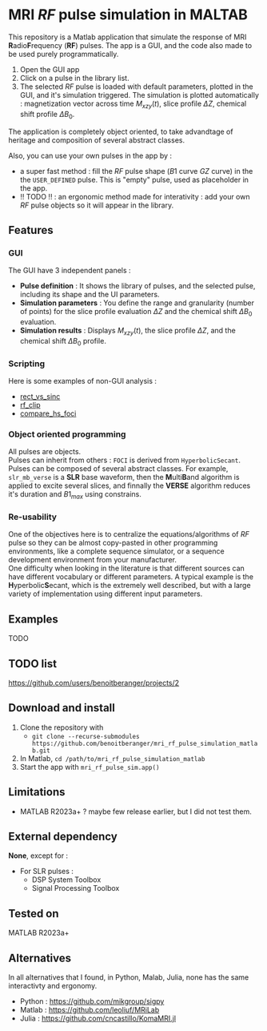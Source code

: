 # MRI $RF$ pulse simulation in MALTAB

This repository is a Matlab application that simulate the response of MRI **R**adio**F**requency (**RF**) pulses.
The app is a GUI, and the code also made to be used purely programmatically.

1. Open the GUI app
2. Click on a pulse in the library list.
3. The selected $RF$ pulse is loaded with default parameters, plotted in the GUI, and it's simulation triggered. The simulation is plotted automatically : magnetization vector across time $M_{xzy}(t)$, slice profile $\Delta Z$, chemical shift profile $\Delta B_0$.

The application is completely object oriented, to take advandtage of heritage and composition of several abstract classes.

Also, you can use your own pulses in the app by :
- a super fast method : fill the $RF$ pulse shape ($B1$ curve $GZ$ curve) in the the `USER_DEFINED` pulse. This is "empty" pulse, used as placeholder in the app.
- !! TODO !! : an ergonomic method made for interativity : add your own $RF$ pulse objects so it will appear in the library.


## Features
### GUI
The GUI have 3 independent panels :
- **Pulse definition** : It shows the library of pulses, and the selected pulse, including its shape and the UI parameters.
- **Simulation parameters** : You define the range and granularity (number of points) for the slice profile evaluation $\Delta Z$ and the chemical shift $\Delta B_0$ evaluation.
- **Simulation results** : Displays $M_{xzy}(t)$, the slice profile $\Delta Z$, and the chemical shift $\Delta B_0$ profile.

### Scripting
Here is some examples of non-GUI analysis :  
- [rect_vs_sinc](+mri_rf_pulse_sim/+analysis/rect_vs_sinc.m)
- [rf_clip](+mri_rf_pulse_sim/+analysis/rf_clip.m)
- [compare_hs_foci](+mri_rf_pulse_sim/+analysis/compare_hs_foci.m)

### Object oriented programming
All pulses are objects.  
Pulses can inherit from others : `FOCI` is derived from `HyperbolicSecant`.  
Pulses can be composed of several abstract classes.
For example, `slr_mb_verse` is a **SLR** base waveform, then the **M**ulti**B**and algorithm is applied to excite several slices, and finnally the **VERSE** algorithm reduces it's duration and $B1_{max}$ using constrains.


### Re-usability
One of the objectives here is to centralize the equations/algorithms of $RF$ pulse so they can be almost copy-pasted in other programming environments, like a complete sequence simulator, or a sequence development environment from your manufacturer.  
One difficulty when looking in the literature is that different sources can have different vocabulary or different parameters. A typical example is the **H**yperbolic**S**ecant, which is the extremely well described, but with a large variety of implementation using different input parameters.


## Examples
TODO


## TODO list
https://github.com/users/benoitberanger/projects/2


## Download and install
1. Clone the repository with 
    - `git clone --recurse-submodules https://github.com/benoitberanger/mri_rf_pulse_simulation_matlab.git`
2. In Matlab, `cd /path/to/mri_rf_pulse_simulation_matlab`
3. Start the app with `mri_rf_pulse_sim.app()`


## Limitations
- MATLAB R2023a+ ? maybe few release earlier, but I did not test them.


## External dependency

**None**, except for : 
- For SLR pulses : 
    - DSP System Toolbox
    - Signal Processing Toolbox


## Tested on
MATLAB R2023a+


## Alternatives
In all alternatives that I found, in Python, Malab, Julia, none has the same interactivty and ergonomy.

- Python : https://github.com/mikgroup/sigpy
- Matlab : https://github.com/leoliuf/MRiLab
- Julia : https://github.com/cncastillo/KomaMRI.jl
